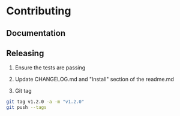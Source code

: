 # Contributing

## Documentation

## Releasing

1) Ensure the tests are passing

2) Update CHANGELOG.md and "Install" section of the readme.md

3) Git tag

```bash
git tag v1.2.0 -a -m "v1.2.0"
git push --tags
```
